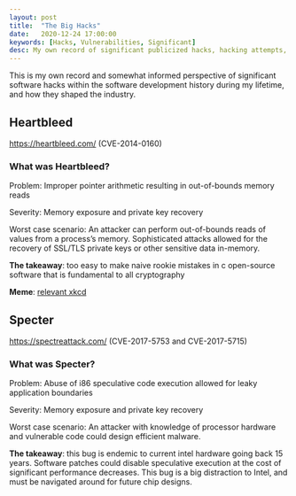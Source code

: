 ```yaml
---
layout: post
title:  "The Big Hacks"
date:   2020-12-24 17:00:00
keywords: [Hacks, Vulnerabilities, Significant]
desc: My own record of significant publicized hacks, hacking attempts, cves and malware that significantly shaped future computer science.
---
```


This is my own record and somewhat informed perspective of significant software hacks within the software development history during my lifetime, and how they shaped the industry.

## Heartbleed
https://heartbleed.com/
(CVE-2014-0160)

### What was Heartbleed?

Problem: Improper pointer arithmetic resulting in out-of-bounds memory reads

Severity: Memory exposure and private key recovery

Worst case scenario: An attacker can perform out-of-bounds reads of values from a process’s memory. Sophisticated attacks allowed for the recovery of SSL/TLS private keys or other sensitive data in-memory.

**The takeaway**: too easy to make naive rookie mistakes in c open-source software that is fundamental to all cryptography

**Meme**: 
[relevant xkcd](https://xkcd.com/1354/)

## Specter
https://spectreattack.com/
(CVE-2017-5753 and CVE-2017-5715)

### What was Specter?

Problem: Abuse of i86 speculative code execution allowed for leaky application boundaries

Severity: Memory exposure and private key recovery

Worst case scenario: An attacker with knowledge of processor hardware and vulnerable code could design efficient malware.

**The takeaway**: this bug is endemic to current intel hardware going back 15 years. Software patches could disable speculative execution at the cost of significant performance decreases. This bug is a big distraction to Intel, and must be navigated around for future chip designs.
